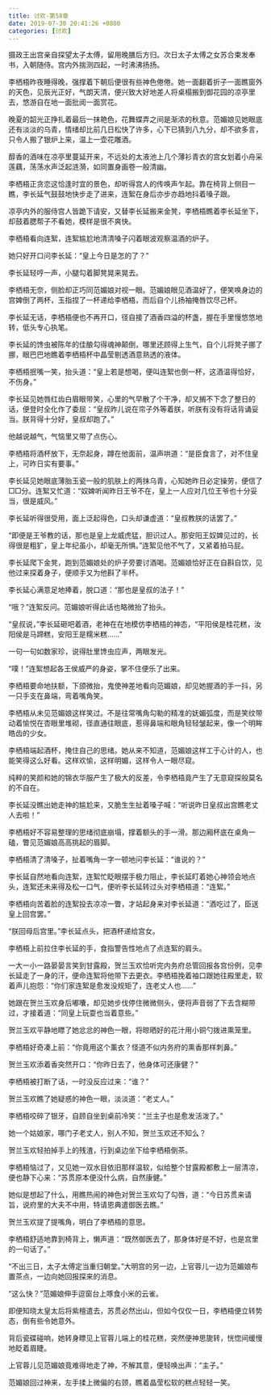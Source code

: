 ```yaml
---
title: 讨欢-第58章
date: 2019-07-30 20:41:26 +0800
categories: [讨欢]
---
```


摄政王出宫亲自探望太子太傅，留用晚膳后方归。次日太子太傅之女苏合束发奉书，入朝随侍。宫内外揣测四起，一时沸沸扬扬。

李栖梧昨夜睡得晚，强撑着下朝后便很有些神色倦倦。她一面翻着折子一面瞧窗外的天色，见辰光正好，气朗天清，便兴致大好地差人将桌榻搬到御花园的凉亭里去，悠游自在地一面批阅一面赏花。

晚夏的韶光正挣扎着最后一抹艳色，花舞蝶弄之间是渐浓的秋意。范媚娘见她眼底还有淡淡的乌青，情绪却比前几日松快了许多，心下已猜到八九分，却不欲多言，只令人搬了银炉上来，温上一壶花雕酒。

醇香的酒味在凉亭里蔓延开来，不远处的太液池上几个薄衫青衣的宫女划着小舟采莲藕，荡荡水声泛起涟漪，如同置身画卷一般清幽。

李栖梧正贪恋这恰逢时宜的景色，却听得宫人的传唤声乍起。靠在椅背上侧目一瞧，李长延气鼓鼓地快步走了进来，连絮在身后亦步亦趋地抖着嗓子跟。

凉亭内外的服侍宫人皆跪下请安，又替李长延搬来金凳，李栖梧瞧着李长延坐下，却鼓着腮帮子不看她，模样是很不爽快。

李栖梧看向连絮，连絮尴尬地清清嗓子闪着眼波观察温酒的炉子。

她只好开口问李长延：“皇上今日是怎的了？”

李长延轻哼一声，小腿勾着脚凳晃来晃去。

李栖梧无奈，侧脸却正巧同范媚娘对视一眼。范媚娘眼见酒温好了，便笑唤身边的宫婢倒了两杯，玉指捏了一杯递给李栖梧，而后自个儿扬袖掩唇饮尽己杯。

李长延无话，李栖梧便也不再开口，径自接了酒香四溢的杯盏，握在手里慢悠悠地转，低头专心执笔。

李长延的馋虫被陈年的佳酿勾得魂神颠倒，哪里还顾得上生气，自个儿将凳子挪了挪，眼巴巴地瞧着李栖梧杯中晶莹剔透酒意熟透的液体。

李栖梧抿嘴一笑，抬头道：“皇上若是想喝，便叫连絮也倒一杯，这酒温得恰好，不伤身。”

李长延见她唇红齿白眉眼带笑，心里的气早散了个干净，却又搁不下念了整日的话，便登时全化作了委屈：“皇叔昨儿说在帘子外等着朕，听朕有没有将话背诵妥当。朕背得十分好，皇叔却跑了。”

他越说越气，气恼里又带了点伤心。

李栖梧将酒杯放下，无奈起身，蹲在他面前，温声哄道：“是臣食言了，对不住皇上，可昨日实有要事。”

李长延见她眼底薄胎玉瓷一般的肌肤上的两抹乌青，心知她昨日必定操劳，便信了□□分。连絮又忙道：“奴婢听闻昨日王爷不在，皇上一人应对几位王爷也十分妥当，很是威风。”

李长延听得很受用，面上泛起得色，口头却谦虚道：“皇叔教朕的话罢了。”

“即便是王爷教的话，那也是皇上龙威虎猛，胆识过人。那安阳王奴婢见过的，长得很是粗犷，皇上年纪虽小，却毫无所惧。”连絮见他不气了，又紧着拍马屁。

李长延爬下金凳，跑到范媚娘处的炉子旁要讨酒喝。范媚娘恰好正在自斟自饮，见他过来探着身子，便顺手又为他斟了半杯。

李长延心满意足地捧着，脱口道：“那也是皇叔的法子！”

“哦？”连絮反问。范媚娘听得此话也略微抬了抬头。

“皇叔说，”李长延砸吧着酒，老神在在地模仿李栖梧的神态，“平阳侯是桂花糕，汝阳侯是马蹄糕，安阳王是糯米糕……”

一句一句如数家珍，说得肚里馋虫应声，两眼发光。

“噗！”连絮想起各王侯威严的身姿，掌不住便乐了出来。

李栖梧要命地扶额，下颌微抬，鬼使神差地看向范媚娘，却见她握酒的手一抖，另一只手支在鼻端，弯着嘴角笑。

李栖梧从未见范媚娘这样笑过。不是往常嘴角勾勒的精准的妩媚弧度，而是笑纹带动着愉悦在杏眼里堆砌，径直通往眼底，惹得鼻端和眼角轻轻皱起来，像一个明眸皓齿的少女。

李栖梧端起酒杯，掩住自己的思绪。她从来不知道，范媚娘这样工于心计的人，也能笑得这么好看。这样欢愉，这样明媚，这样令人一眼尽窥。

纯粹的笑颜和她的锦衣华服产生了极大的反差，令李栖梧竟产生了无意窥探般莫名的不自在。

李长延没瞧出她走神的尴尬来，又脆生生扯着嗓子喊：“听说昨日皇叔出宫瞧老丈人去啦！”

李栖梧好不容易整理的思绪彻底崩塌，撑着额头的手一滑。那边厢杯底在桌角一磕，瞥见范媚娘高高挑起的眉脚。

李栖梧清了清嗓子，扯着嘴角一字一顿地问李长延：“谁说的？”

李长延自然地看向连絮，连絮忙眨眼摆手极力阻止，李长延盯着她心神领会地点头，连絮还未来得及松一口气，便听李长延转过头对李栖梧道：“连絮。”

李栖梧向苦着脸的连絮投去凉凉一瞥，才站起身来对李长延道：“酒吃过了，臣送皇上回宫罢。”

“朕回母后宫里。”李长延点头，把酒杯递给宫女。

李栖梧上前拉住李长延的手，食指警告性地点了点连絮的肩头。

一大一小一路晏晏言笑到甘露殿，贺兰玉欢恰听完内务府总管回报各宫份例，见李长延走了一身的汗，便命连絮将他带下去更衣。李栖梧挽着袖口跟她往殿里走，软着声儿抱怨：“你们家连絮是愈发没规矩了，连老丈人也……”

她跟在贺兰玉欢身后嘟囔，却见她步伐停住微微侧头，便将声音弱了下去含糊带过，才接着道：“同皇上玩耍也当着意些。”

贺兰玉欢平静地瞟了她忿忿的神色一眼，将晾晒好的花汁用小铜勺拨进熏笼里。

李栖梧好奇凑上前：“你竟用这个薰衣？怪道不似内务府的熏香那样刺鼻。”

贺兰玉欢添着香突然开口：“你昨日去了，他身体可还康健？”

李栖梧被打断了话，一时没反应过来：“谁？”

贺兰玉欢瞧了她疑惑的神色一眼，淡淡道：“老丈人。”

李栖梧咬碎了银牙，自顾自坐到桌前冷笑：“兰主子也是愈发活泼了。”

她一个姑娘家，哪门子老丈人，别人不知，贺兰玉欢还不知么？

贺兰玉欢轻拍掉手上的残渣，行到桌边坐下给李栖梧倒茶。

李栖梧恼过了，又见她一双水目依旧那样温软，似给整个甘露殿都敷上一层清凉，便也静下心来：“苏贯原本便没什么病，自然康健。”

她似是想起了什么，用瞧热闹的神色对贺兰玉欢勾了勾唇，道：“今日苏贯来请旨，说府里的大夫不中用，特请恩典遣御医去瞧。”

贺兰玉欢提了提嘴角，明白了李栖梧的意思。

李栖梧舒适地靠到椅背上，懒声道：“既然御医去了，那身体好是不好，也是宫里的一句话了。”

“不出三日，太子太傅定当重归朝堂。”大明宫的另一边，上官蓉儿一边为范媚娘布置茶点，一边向她回报探来的消息。

“这么快？”范媚娘伸手逗窗台上啄食小米的云雀。

即便知晓太皇太后将紫檀遣去，苏贯必然出山，但如今仅仅一日，李栖梧便立转势态，倒有些令她意外。

背后瓷碟碰响，她转身瞟见上官蓉儿端上的桂花糕，突然便神思旎转，恍惚间缓慢地眨着眉睫。

上官蓉儿见范媚娘竟难得地走了神，不解其意，便轻唤出声：“主子。”

范媚娘回过神来，左手揉上微偏的右颈，瞧着晶莹松软的糕点轻轻一笑。

